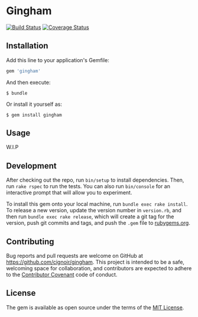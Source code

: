 # Gingham

[![Build Status](https://travis-ci.org/cignoir/gingham.svg?branch=master)](https://travis-ci.org/cignoir/gingham)
[![Coverage Status](https://coveralls.io/repos/github/cignoir/gingham/badge.svg?branch=master)](https://coveralls.io/github/cignoir/gingham?branch=master)

## Installation

Add this line to your application's Gemfile:

```ruby
gem 'gingham'
```

And then execute:

    $ bundle

Or install it yourself as:

    $ gem install gingham

## Usage

W.I.P

## Development

After checking out the repo, run `bin/setup` to install dependencies. Then, run `rake rspec` to run the tests. You can also run `bin/console` for an interactive prompt that will allow you to experiment.

To install this gem onto your local machine, run `bundle exec rake install`. To release a new version, update the version number in `version.rb`, and then run `bundle exec rake release`, which will create a git tag for the version, push git commits and tags, and push the `.gem` file to [rubygems.org](https://rubygems.org).

## Contributing

Bug reports and pull requests are welcome on GitHub at https://github.com/cignoir/gingham. This project is intended to be a safe, welcoming space for collaboration, and contributors are expected to adhere to the [Contributor Covenant](contributor-covenant.org) code of conduct.


## License

The gem is available as open source under the terms of the [MIT License](http://opensource.org/licenses/MIT).
